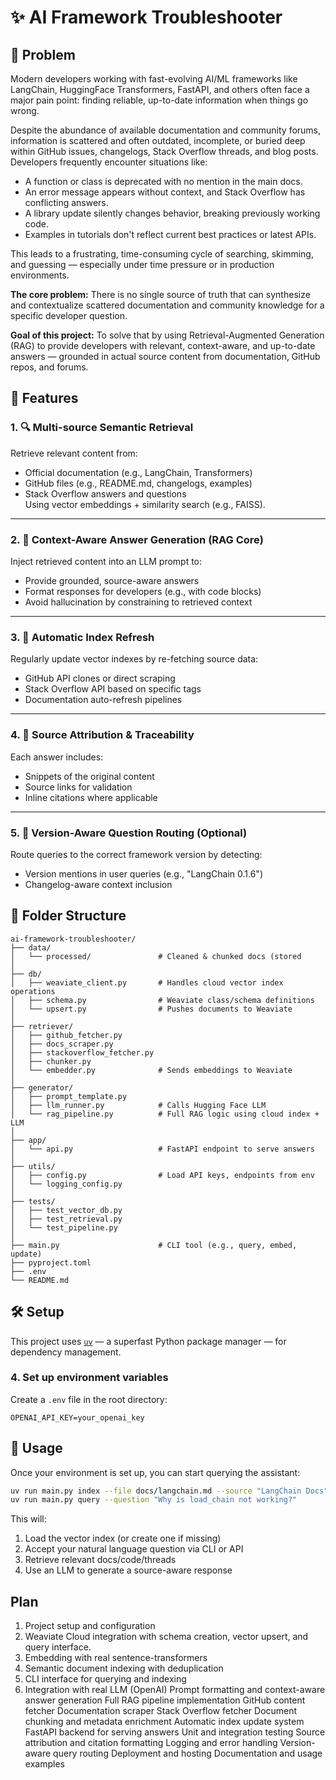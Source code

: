 # ✨ AI Framework Troubleshooter

## 🚩 Problem

Modern developers working with fast-evolving AI/ML frameworks like LangChain, HuggingFace Transformers, FastAPI, and others often face a major pain point: finding reliable, up-to-date information when things go wrong.

Despite the abundance of available documentation and community forums, information is scattered and often outdated, incomplete, or buried deep within GitHub issues, changelogs, Stack Overflow threads, and blog posts. Developers frequently encounter situations like:

- A function or class is deprecated with no mention in the main docs.
- An error message appears without context, and Stack Overflow has conflicting answers.
- A library update silently changes behavior, breaking previously working code.
- Examples in tutorials don't reflect current best practices or latest APIs.

This leads to a frustrating, time-consuming cycle of searching, skimming, and guessing — especially under time pressure or in production environments.

**The core problem:** There is no single source of truth that can synthesize and contextualize scattered documentation and community knowledge for a specific developer question.

**Goal of this project:** To solve that by using Retrieval-Augmented Generation (RAG) to provide developers with relevant, context-aware, and up-to-date answers — grounded in actual source content from documentation, GitHub repos, and forums.

## 🚀 Features

### 1. 🔍 Multi-source Semantic Retrieval
Retrieve relevant content from:
- Official documentation (e.g., LangChain, Transformers)
- GitHub files (e.g., README.md, changelogs, examples)
- Stack Overflow answers and questions  
Using vector embeddings + similarity search (e.g., FAISS).

---

### 2. 🧠 Context-Aware Answer Generation (RAG Core)
Inject retrieved content into an LLM prompt to:
- Provide grounded, source-aware answers
- Format responses for developers (e.g., with code blocks)
- Avoid hallucination by constraining to retrieved context

---

### 3. 🔁 Automatic Index Refresh
Regularly update vector indexes by re-fetching source data:
- GitHub API clones or direct scraping
- Stack Overflow API based on specific tags
- Documentation auto-refresh pipelines

---

### 4. 🧾 Source Attribution & Traceability
Each answer includes:
- Snippets of the original content
- Source links for validation
- Inline citations where applicable

---

### 5. 🧪 Version-Aware Question Routing (Optional)
Route queries to the correct framework version by detecting:
- Version mentions in user queries (e.g., "LangChain 0.1.6")
- Changelog-aware context inclusion


## 📂 Folder Structure

```
ai-framework-troubleshooter/
├── data/
│   └── processed/               # Cleaned & chunked docs (stored 
│
├── db/
│   ├── weaviate_client.py       # Handles cloud vector index operations
│   ├── schema.py                # Weaviate class/schema definitions
│   └── upsert.py                # Pushes documents to Weaviate
│
├── retriever/
│   ├── github_fetcher.py
│   ├── docs_scraper.py
│   ├── stackoverflow_fetcher.py
│   ├── chunker.py
│   └── embedder.py              # Sends embeddings to Weaviate
│
├── generator/
│   ├── prompt_template.py
│   ├── llm_runner.py            # Calls Hugging Face LLM
│   └── rag_pipeline.py          # Full RAG logic using cloud index + LLM
│
├── app/
│   └── api.py                   # FastAPI endpoint to serve answers
│
├── utils/
│   ├── config.py                # Load API keys, endpoints from env
│   └── logging_config.py
│
├── tests/
│   ├── test_vector_db.py
│   ├── test_retrieval.py
│   └── test_pipeline.py
│
├── main.py                      # CLI tool (e.g., query, embed, update)
├── pyproject.toml
├── .env
└── README.md
```


## 🛠 Setup

This project uses [`uv`](https://github.com/astral-sh/uv) — a superfast Python package manager — for dependency management.

### 4. Set up environment variables

Create a `.env` file in the root directory:

```env
OPENAI_API_KEY=your_openai_key
```

## 🧪 Usage

Once your environment is set up, you can start querying the assistant:

```bash
uv run main.py index --file docs/langchain.md --source "LangChain Docs"
uv run main.py query --question "Why is load_chain not working?"
```

This will:
1. Load the vector index (or create one if missing)
2. Accept your natural language question via CLI or API
3. Retrieve relevant docs/code/threads
4. Use an LLM to generate a source-aware response

## Plan

1. Project setup and configuration
2. Weaviate Cloud integration with schema creation, vector upsert, and query interface.
3. Embedding with real sentence-transformers
4. Semantic document indexing with deduplication
5. CLI interface for querying and indexing
6. Integration with real LLM (OpenAI)
Prompt formatting and context-aware answer generation
Full RAG pipeline implementation
GitHub content fetcher
Documentation scraper
Stack Overflow fetcher
Document chunking and metadata enrichment
Automatic index update system
FastAPI backend for serving answers
Unit and integration testing
Source attribution and citation formatting
Logging and error handling
Version-aware query routing
Deployment and hosting
Documentation and usage examples